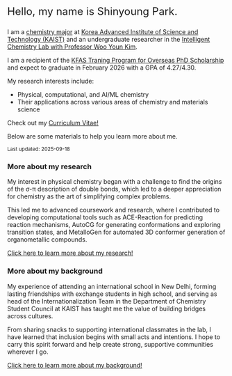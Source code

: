 
<!-- introduction:start -->
<div style="font-size: 24px;">
  <p>Hello, my name is Shinyoung Park.</p>
</div>


I am a [chemistry major](https://chem.kaist.ac.kr/) 
at [Korea Advanced Institute of Science and Technology (KAIST)](https://www.kaist.ac.kr/en/) 
and an undergraduate researcher in the [Intelligent Chemistry Lab with Professor Woo Youn Kim](https://wooyoun.kaist.ac.kr/).

I am a recipient of the [KFAS Traning Program for Overseas PhD Scholarship](https://eng.kfas.or.kr/theme/kfaschanel/intl_scholarship_5.php) and expect to graduate in February 2026 with a GPA of 4.27/4.30.

My research interests include:
- Physical, computational, and AI/ML chemistry
- Their applications across various areas of chemistry and materials science

Check out my [Curriculum Vitae!](/assets/CV_shinyoungpark_info.pdf)

Below are some materials to help you learn more about me.

<small>Last updated: 2025-09-18</small>

<!-- s.y.park@kaist.ac.kr / [Download CV as PDF](/assets/CV_shinyoungpark_blog.pdf) -->

<!-- introduction:end -->
<!-- SOP:start -->
### More about my research

My interest in physical chemistry began with a challenge to find the origins of the σ-π description of double bonds, which led to a deeper appreciation for chemistry as the art of simplifying complex problems. 

This led me to advanced coursework and research, where I contributed to developing computational tools such as ACE-Reaction for predicting reaction mechanisms, AutoCG for generating conformations and exploring transition states, and MetalloGen for automated 3D conformer generation of organometallic compounds.

[Click here to learn more about my research!](/info/more_about_research)
<!-- SOP:end -->
<!-- PS:start -->
### More about my background

My experience of attending an international school in New Delhi, forming lasting friendships with exchange students in high school, and serving as head of the Internationalization Team in the Department of Chemistry Student Council at KAIST has taught me the value of building bridges across cultures. 

From sharing snacks to supporting international classmates in the lab, I have learned that inclusion begins with small acts and intentions. I hope to carry this spirit forward and help create strong, supportive communities wherever I go.

[Click here to learn more about my background!](/info/more_about_background)
<!-- PS:end -->
